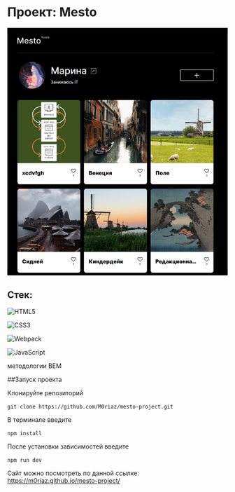 # Проект: Mesto

![Начальное состояние страницы](src/images/preview.png)

## Стек:
![HTML5](https://img.shields.io/badge/html5-%23E34F26.svg?style=for-the-badge&logo=html5&logoColor=white)

![CSS3](https://img.shields.io/badge/css3-%231572B6.svg?style=for-the-badge&logo=css3&logoColor=white)

![Webpack](https://img.shields.io/badge/webpack-%238DD6F9.svg?style=for-the-badge&logo=webpack&logoColor=black)

![JavaScript](https://img.shields.io/badge/javascript-%23323330.svg?style=for-the-badge&logo=javascript&logoColor=%23F7DF1E)


методологии BEM

##Запуск проекта

Клонируйте репозиторий

```
git clone https://github.com/M0riaz/mesto-project.git
```

В терминале введите

```
npm install
```

После установки зависимостей введите

```
npm run dev
```



Сайт можно посмотреть по данной ссылке: https://m0riaz.github.io/mesto-project/ 